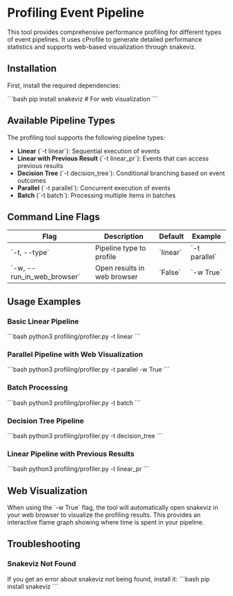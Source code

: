 # Profiling Event Pipeline

This tool provides comprehensive performance profiling for different types of event pipelines. It uses cProfile to generate detailed performance statistics and supports web-based visualization through snakeviz.

## Installation

First, install the required dependencies:

\`\`\`bash
pip install snakeviz # For web visualization
\`\`\`

## Available Pipeline Types

The profiling tool supports the following pipeline types:

- **Linear** (\`-t linear\`): Sequential execution of events
- **Linear with Previous Result** (\`-t linear_pr\`): Events that can access previous results
- **Decision Tree** (\`-t decision_tree\`): Conditional branching based on event outcomes
- **Parallel** (\`-t parallel\`): Concurrent execution of events
- **Batch** (\`-t batch\`): Processing multiple items in batches

## Command Line Flags

| Flag                         | Description                 | Default    | Example         |
| ---------------------------- | --------------------------- | ---------- | --------------- |
| \`-t, --type\`               | Pipeline type to profile    | \`linear\` | \`-t parallel\` |
| \`-w, --run_in_web_browser\` | Open results in web browser | \`False\`  | \`-w True\`     |

## Usage Examples

### Basic Linear Pipeline

\`\`\`bash
python3 profiling/profiler.py -t linear
\`\`\`

### Parallel Pipeline with Web Visualization

\`\`\`bash
python3 profiling/profiler.py -t parallel -w True
\`\`\`

### Batch Processing

\`\`\`bash
python3 profiling/profiler.py -t batch
\`\`\`

### Decision Tree Pipeline

\`\`\`bash
python3 profiling/profiler.py -t decision_tree
\`\`\`

### Linear Pipeline with Previous Results

\`\`\`bash
python3 profiling/profiler.py -t linear_pr
\`\`\`

## Web Visualization

When using the \`-w True\` flag, the tool will automatically open snakeviz in your web browser to visualize the profiling results. This provides an interactive flame graph showing where time is spent in your pipeline.

## Troubleshooting

### Snakeviz Not Found

If you get an error about snakeviz not being found, install it:
\`\`\`bash
pip install snakeviz
\`\`\`

